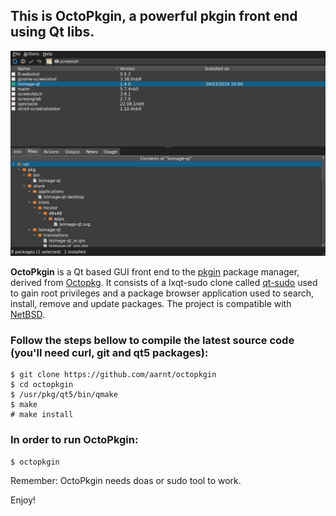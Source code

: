## This is OctoPkgin, a powerful pkgin front end using Qt libs.

![Main window](https://raw.githubusercontent.com/aarnt/octopkgin/master/octopkgin-mainwindow.png)

**OctoPkgin** is a Qt based GUI front end to the [pkgin](https://pkgin.net/) package manager, derived from [Octopkg](http://tintaescura.com/projects/octopkg).
It consists of a lxqt-sudo clone called [qt-sudo](https://github.com/aarnt/qt-sudo/) used to gain root privileges and a package browser application used
to search, install, remove and update packages.
The project is compatible with [NetBSD](https://netbsd.org).


### Follow the steps bellow to compile the latest source code (you'll need curl, git and qt5 packages):

```
$ git clone https://github.com/aarnt/octopkgin
$ cd octopkgin
$ /usr/pkg/qt5/bin/qmake
$ make
# make install
```

### In order to run OctoPkgin:

```
$ octopkgin
```

Remember: OctoPkgin needs doas or sudo tool to work.


Enjoy!
